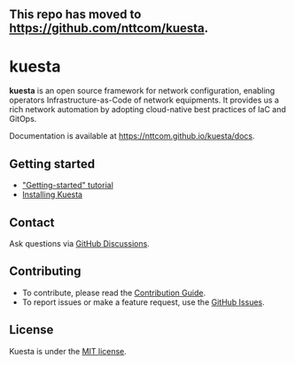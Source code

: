 <!--
Copyright (c) 2022 NTT Communications Corporation

Permission is hereby granted, free of charge, to any person obtaining a copy
of this software and associated documentation files (the "Software"), to deal
in the Software without restriction, including without limitation the rights
to use, copy, modify, merge, publish, distribute, sublicense, and/or sell
copies of the Software, and to permit persons to whom the Software is
furnished to do so, subject to the following conditions:

The above copyright notice and this permission notice shall be included in
all copies or substantial portions of the Software.

THE SOFTWARE IS PROVIDED "AS IS", WITHOUT WARRANTY OF ANY KIND, EXPRESS OR
IMPLIED, INCLUDING BUT NOT LIMITED TO THE WARRANTIES OF MERCHANTABILITY,
FITNESS FOR A PARTICULAR PURPOSE AND NONINFRINGEMENT. IN NO EVENT SHALL THE
AUTHORS OR COPYRIGHT HOLDERS BE LIABLE FOR ANY CLAIM, DAMAGES OR OTHER
LIABILITY, WHETHER IN AN ACTION OF CONTRACT, TORT OR OTHERWISE, ARISING FROM,
OUT OF OR IN CONNECTION WITH THE SOFTWARE OR THE USE OR OTHER DEALINGS IN
THE SOFTWARE.
-->

## This repo has moved to https://github.com/nttcom/kuesta.

# kuesta

**kuesta** is an open source framework for network configuration, enabling operators
Infrastructure-as-Code of network equipments. It provides us a rich network automation
by adopting cloud-native best practices of IaC and GitOps.

Documentation is available at https://nttcom.github.io/kuesta/docs.


## Getting started

- ["Getting-started" tutorial](https://nttcom.github.io/kuesta/docs/getting-started)
- [Installing Kuesta](https://nttcom.github.io/kuesta/docs/installation)


## Contact

Ask questions via [GitHub Discussions](https://github.com/nttcom/kuesta/discussions).


## Contributing

- To contribute, please read the [Contribution Guide](https://nttcom.github.io/kuesta/docs/contribution-guidelines/).
- To report issues or make a feature request, use the [GitHub Issues](https://github.com/nttcom/kuesta/issues).


## License

Kuesta is under the [MIT license](https://en.wikipedia.org/wiki/MIT_License).
